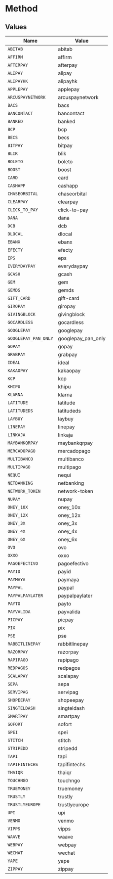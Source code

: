 # Method


## Values

| Name                 | Value                |
| -------------------- | -------------------- |
| `ABITAB`             | abitab               |
| `AFFIRM`             | affirm               |
| `AFTERPAY`           | afterpay             |
| `ALIPAY`             | alipay               |
| `ALIPAYHK`           | alipayhk             |
| `APPLEPAY`           | applepay             |
| `ARCUSPAYNETWORK`    | arcuspaynetwork      |
| `BACS`               | bacs                 |
| `BANCONTACT`         | bancontact           |
| `BANKED`             | banked               |
| `BCP`                | bcp                  |
| `BECS`               | becs                 |
| `BITPAY`             | bitpay               |
| `BLIK`               | blik                 |
| `BOLETO`             | boleto               |
| `BOOST`              | boost                |
| `CARD`               | card                 |
| `CASHAPP`            | cashapp              |
| `CHASEORBITAL`       | chaseorbital         |
| `CLEARPAY`           | clearpay             |
| `CLICK_TO_PAY`       | click-to-pay         |
| `DANA`               | dana                 |
| `DCB`                | dcb                  |
| `DLOCAL`             | dlocal               |
| `EBANX`              | ebanx                |
| `EFECTY`             | efecty               |
| `EPS`                | eps                  |
| `EVERYDAYPAY`        | everydaypay          |
| `GCASH`              | gcash                |
| `GEM`                | gem                  |
| `GEMDS`              | gemds                |
| `GIFT_CARD`          | gift-card            |
| `GIROPAY`            | giropay              |
| `GIVINGBLOCK`        | givingblock          |
| `GOCARDLESS`         | gocardless           |
| `GOOGLEPAY`          | googlepay            |
| `GOOGLEPAY_PAN_ONLY` | googlepay_pan_only   |
| `GOPAY`              | gopay                |
| `GRABPAY`            | grabpay              |
| `IDEAL`              | ideal                |
| `KAKAOPAY`           | kakaopay             |
| `KCP`                | kcp                  |
| `KHIPU`              | khipu                |
| `KLARNA`             | klarna               |
| `LATITUDE`           | latitude             |
| `LATITUDEDS`         | latitudeds           |
| `LAYBUY`             | laybuy               |
| `LINEPAY`            | linepay              |
| `LINKAJA`            | linkaja              |
| `MAYBANKQRPAY`       | maybankqrpay         |
| `MERCADOPAGO`        | mercadopago          |
| `MULTIBANCO`         | multibanco           |
| `MULTIPAGO`          | multipago            |
| `NEQUI`              | nequi                |
| `NETBANKING`         | netbanking           |
| `NETWORK_TOKEN`      | network-token        |
| `NUPAY`              | nupay                |
| `ONEY_10X`           | oney_10x             |
| `ONEY_12X`           | oney_12x             |
| `ONEY_3X`            | oney_3x              |
| `ONEY_4X`            | oney_4x              |
| `ONEY_6X`            | oney_6x              |
| `OVO`                | ovo                  |
| `OXXO`               | oxxo                 |
| `PAGOEFECTIVO`       | pagoefectivo         |
| `PAYID`              | payid                |
| `PAYMAYA`            | paymaya              |
| `PAYPAL`             | paypal               |
| `PAYPALPAYLATER`     | paypalpaylater       |
| `PAYTO`              | payto                |
| `PAYVALIDA`          | payvalida            |
| `PICPAY`             | picpay               |
| `PIX`                | pix                  |
| `PSE`                | pse                  |
| `RABBITLINEPAY`      | rabbitlinepay        |
| `RAZORPAY`           | razorpay             |
| `RAPIPAGO`           | rapipago             |
| `REDPAGOS`           | redpagos             |
| `SCALAPAY`           | scalapay             |
| `SEPA`               | sepa                 |
| `SERVIPAG`           | servipag             |
| `SHOPEEPAY`          | shopeepay            |
| `SINGTELDASH`        | singteldash          |
| `SMARTPAY`           | smartpay             |
| `SOFORT`             | sofort               |
| `SPEI`               | spei                 |
| `STITCH`             | stitch               |
| `STRIPEDD`           | stripedd             |
| `TAPI`               | tapi                 |
| `TAPIFINTECHS`       | tapifintechs         |
| `THAIQR`             | thaiqr               |
| `TOUCHNGO`           | touchngo             |
| `TRUEMONEY`          | truemoney            |
| `TRUSTLY`            | trustly              |
| `TRUSTLYEUROPE`      | trustlyeurope        |
| `UPI`                | upi                  |
| `VENMO`              | venmo                |
| `VIPPS`              | vipps                |
| `WAAVE`              | waave                |
| `WEBPAY`             | webpay               |
| `WECHAT`             | wechat               |
| `YAPE`               | yape                 |
| `ZIPPAY`             | zippay               |